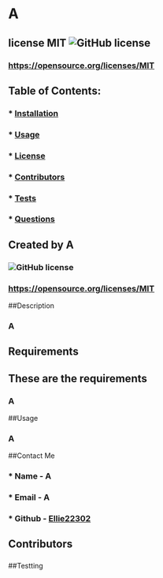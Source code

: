 # A

## license MIT ![GitHub license](https://img.shields.io/github/license/Naereen/StrapDown.js.svg)
### https://opensource.org/licenses/MIT

## Table of Contents:
###  * [Installation](#installation)
###  * [Usage](#usage)
###  * [License](#license)
###  * [Contributors](#contributors)
###  * [Tests](#tests)
###  * [Questions](#questions)

## Created by A
### ![GitHub license](https://img.shields.io/github/license/Naereen/StrapDown.js.svg)
### https://opensource.org/licenses/MIT


##Description
### A


## Requirements
## These are the requirements 
### A


##Usage

### A


##Contact Me
### * Name - A
### * Email - A
### * Github - [Ellie22302](https://github.com/Ellie22302/)


## Contributors
### 


##Testting
### 
